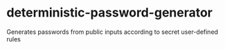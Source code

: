 # deterministic-password-generator
Generates passwords from public inputs according to secret user-defined rules
